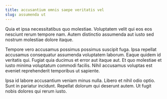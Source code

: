```yaml
---
title: accusantium omnis saepe veritatis vel
slug: assumenda ut
---
```


Quia et ipsa necessitatibus quo molestiae. Voluptatem velit qui eos eos nesciunt rerum tempore nam. Autem distinctio assumenda aut iusto sed nostrum molestiae dolore itaque.

Tempore vero accusamus possimus possimus suscipit fuga. Ipsa repellat accusamus consequatur assumenda voluptatem laborum. Eaque quidem id veritatis qui. Fugiat quia ducimus et error aut itaque aut. Et quo molestiae et iusto minima voluptatum commodi facilis. Nihil accusamus voluptas est eveniet reprehenderit temporibus ut sapiente.

Ipsa id labore accusantium veniam minus nulla. Libero et nihil odio optio. Sunt in pariatur incidunt. Repellat dolorum qui deserunt autem. Ut fugit nobis dolores qui rerum iusto.
